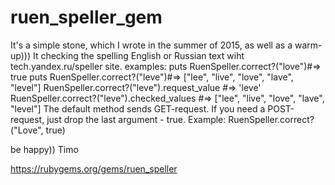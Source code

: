 # ruen_speller_gem
 It's a simple stone, which I wrote in the summer of 2015, as well as a warm-up)))
 It checking the spelling English or Russian text wiht tech.yandex.ru/speller site.
  examples:
  puts RuenSpeller.correct?("love")#=> true
  puts RuenSpeller.correct?("leve")#=> ["lee", "live", "love", "lave", "level"]
  RuenSpeller.correct?("leve").request_value #=> 'leve'
  RuenSpeller.correct?("leve").checked_values #=> ["lee", "live", "love", "lave", "level"]
  The default method sends GET-request. If you need a POST-request, just drop the last argument - true.
  Example: RuenSpeller.correct?("Love", true)
  
  be happy))
      Timo
      
https://rubygems.org/gems/ruen_speller
